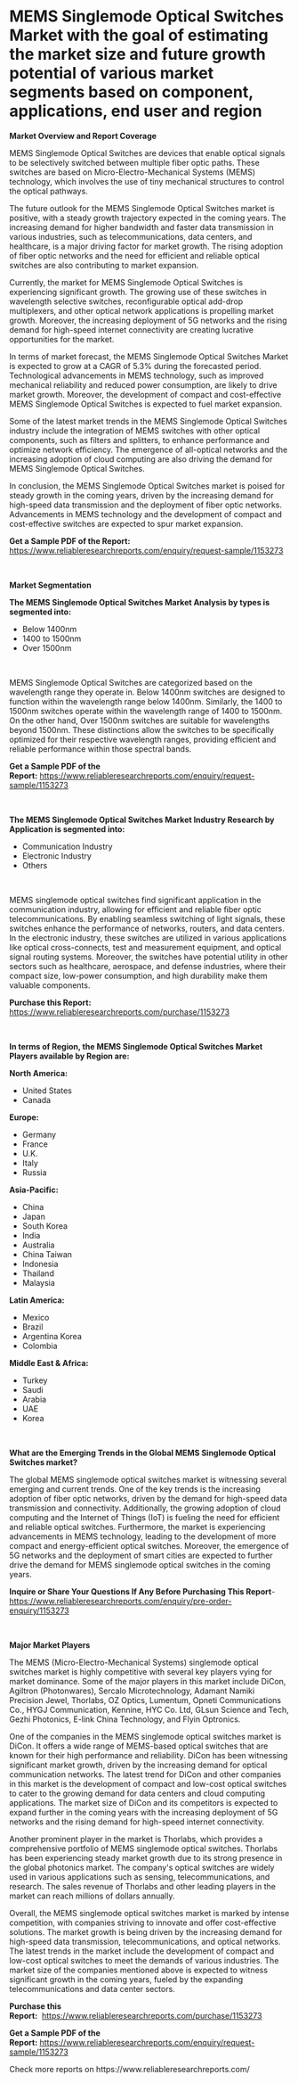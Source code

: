 <p><h1>MEMS Singlemode Optical Switches Market with the goal of estimating the market size and future growth potential of various market segments based on component, applications, end user and region</h1></p><p><strong>Market Overview and Report Coverage</strong></p>
<p><p>MEMS Singlemode Optical Switches are devices that enable optical signals to be selectively switched between multiple fiber optic paths. These switches are based on Micro-Electro-Mechanical Systems (MEMS) technology, which involves the use of tiny mechanical structures to control the optical pathways.</p><p>The future outlook for the MEMS Singlemode Optical Switches market is positive, with a steady growth trajectory expected in the coming years. The increasing demand for higher bandwidth and faster data transmission in various industries, such as telecommunications, data centers, and healthcare, is a major driving factor for market growth. The rising adoption of fiber optic networks and the need for efficient and reliable optical switches are also contributing to market expansion.</p><p>Currently, the market for MEMS Singlemode Optical Switches is experiencing significant growth. The growing use of these switches in wavelength selective switches, reconfigurable optical add-drop multiplexers, and other optical network applications is propelling market growth. Moreover, the increasing deployment of 5G networks and the rising demand for high-speed internet connectivity are creating lucrative opportunities for the market.</p><p>In terms of market forecast, the MEMS Singlemode Optical Switches Market is expected to grow at a CAGR of 5.3% during the forecasted period. Technological advancements in MEMS technology, such as improved mechanical reliability and reduced power consumption, are likely to drive market growth. Moreover, the development of compact and cost-effective MEMS Singlemode Optical Switches is expected to fuel market expansion.</p><p>Some of the latest market trends in the MEMS Singlemode Optical Switches industry include the integration of MEMS switches with other optical components, such as filters and splitters, to enhance performance and optimize network efficiency. The emergence of all-optical networks and the increasing adoption of cloud computing are also driving the demand for MEMS Singlemode Optical Switches.</p><p>In conclusion, the MEMS Singlemode Optical Switches market is poised for steady growth in the coming years, driven by the increasing demand for high-speed data transmission and the deployment of fiber optic networks. Advancements in MEMS technology and the development of compact and cost-effective switches are expected to spur market expansion.</p></p>
<p><strong>Get a Sample PDF of the Report:</strong> <a href="https://www.reliableresearchreports.com/enquiry/request-sample/1153273">https://www.reliableresearchreports.com/enquiry/request-sample/1153273</a></p>
<p>&nbsp;</p>
<p><strong>Market Segmentation</strong></p>
<p><strong>The MEMS Singlemode Optical Switches Market Analysis by types is segmented into:</strong></p>
<p><ul><li>Below 1400nm</li><li>1400 to 1500nm</li><li>Over 1500nm</li></ul></p>
<p>&nbsp;</p>
<p><p>MEMS Singlemode Optical Switches are categorized based on the wavelength range they operate in. Below 1400nm switches are designed to function within the wavelength range below 1400nm. Similarly, the 1400 to 1500nm switches operate within the wavelength range of 1400 to 1500nm. On the other hand, Over 1500nm switches are suitable for wavelengths beyond 1500nm. These distinctions allow the switches to be specifically optimized for their respective wavelength ranges, providing efficient and reliable performance within those spectral bands.</p></p>
<p><strong>Get a Sample PDF of the Report:</strong>&nbsp;<a href="https://www.reliableresearchreports.com/enquiry/request-sample/1153273">https://www.reliableresearchreports.com/enquiry/request-sample/1153273</a></p>
<p>&nbsp;</p>
<p><strong>The MEMS Singlemode Optical Switches Market Industry Research by Application is segmented into:</strong></p>
<p><ul><li>Communication Industry</li><li>Electronic Industry</li><li>Others</li></ul></p>
<p>&nbsp;</p>
<p><p>MEMS singlemode optical switches find significant application in the communication industry, allowing for efficient and reliable fiber optic telecommunications. By enabling seamless switching of light signals, these switches enhance the performance of networks, routers, and data centers. In the electronic industry, these switches are utilized in various applications like optical cross-connects, test and measurement equipment, and optical signal routing systems. Moreover, the switches have potential utility in other sectors such as healthcare, aerospace, and defense industries, where their compact size, low-power consumption, and high durability make them valuable components.</p></p>
<p><strong>Purchase this Report:</strong>&nbsp; <a href="https://www.reliableresearchreports.com/purchase/1153273">https://www.reliableresearchreports.com/purchase/1153273</a></p>
<p>&nbsp;</p>
<p><strong>In terms of Region, the MEMS Singlemode Optical Switches Market Players available by Region are:</strong></p>
<p>
    <p> <strong> North America: </strong>
        <ul>
            <li>United States</li>
            <li>Canada</li>
        </ul>
        </p> 
    <p> <strong> Europe: </strong>
        <ul>
            <li>Germany</li>
            <li>France</li>
            <li>U.K.</li>
            <li>Italy</li>
            <li>Russia</li>
        </ul>
        </p> 
    <p> <strong> Asia-Pacific: </strong>
        <ul>
            <li>China</li>
            <li>Japan</li>
            <li>South Korea</li>
            <li>India</li>
            <li>Australia</li>
            <li>China Taiwan</li>
            <li>Indonesia</li>
            <li>Thailand</li>
            <li>Malaysia</li>
        </ul>
        </p> 
    <p> <strong> Latin America: </strong>
        <ul>
            <li>Mexico</li>
            <li>Brazil</li>
            <li>Argentina Korea</li>
            <li>Colombia</li>
        </ul>
        </p> 
    <p> <strong> Middle East & Africa: </strong>
        <ul>
            <li>Turkey</li>
            <li>Saudi</li>
            <li>Arabia</li>
            <li>UAE</li>
            <li>Korea</li>
        </ul>
    </p>
    </p>
<p>&nbsp;</p>
<p><strong>What are the Emerging Trends in the Global MEMS Singlemode Optical Switches market?</strong></p>
<p><p>The global MEMS singlemode optical switches market is witnessing several emerging and current trends. One of the key trends is the increasing adoption of fiber optic networks, driven by the demand for high-speed data transmission and connectivity. Additionally, the growing adoption of cloud computing and the Internet of Things (IoT) is fueling the need for efficient and reliable optical switches. Furthermore, the market is experiencing advancements in MEMS technology, leading to the development of more compact and energy-efficient optical switches. Moreover, the emergence of 5G networks and the deployment of smart cities are expected to further drive the demand for MEMS singlemode optical switches in the coming years.</p></p>
<p><strong>Inquire or Share Your Questions If Any Before Purchasing This Report</strong>- <a href="https://www.reliableresearchreports.com/enquiry/pre-order-enquiry/1153273">https://www.reliableresearchreports.com/enquiry/pre-order-enquiry/1153273</a></p>
<p>&nbsp;</p>
<p><strong>Major Market Players</strong></p>
<p><p>The MEMS (Micro-Electro-Mechanical Systems) singlemode optical switches market is highly competitive with several key players vying for market dominance. Some of the major players in this market include DiCon, Agiltron (Photonwares), Sercalo Microtechnology, Adamant Namiki Precision Jewel, Thorlabs, OZ Optics, Lumentum, Opneti Communications Co., HYGJ Communication, Kennine, HYC Co. Ltd, GLsun Science and Tech, Gezhi Photonics, E-link China Technology, and Flyin Optronics.</p><p>One of the companies in the MEMS singlemode optical switches market is DiCon. It offers a wide range of MEMS-based optical switches that are known for their high performance and reliability. DiCon has been witnessing significant market growth, driven by the increasing demand for optical communication networks. The latest trend for DiCon and other companies in this market is the development of compact and low-cost optical switches to cater to the growing demand for data centers and cloud computing applications. The market size of DiCon and its competitors is expected to expand further in the coming years with the increasing deployment of 5G networks and the rising demand for high-speed internet connectivity.</p><p>Another prominent player in the market is Thorlabs, which provides a comprehensive portfolio of MEMS singlemode optical switches. Thorlabs has been experiencing steady market growth due to its strong presence in the global photonics market. The company's optical switches are widely used in various applications such as sensing, telecommunications, and research. The sales revenue of Thorlabs and other leading players in the market can reach millions of dollars annually.</p><p>Overall, the MEMS singlemode optical switches market is marked by intense competition, with companies striving to innovate and offer cost-effective solutions. The market growth is being driven by the increasing demand for high-speed data transmission, telecommunications, and optical networks. The latest trends in the market include the development of compact and low-cost optical switches to meet the demands of various industries. The market size of the companies mentioned above is expected to witness significant growth in the coming years, fueled by the expanding telecommunications and data center sectors.</p></p>
<p><strong>Purchase this Report:</strong>&nbsp;&nbsp;<a href="https://www.reliableresearchreports.com/purchase/1153273">https://www.reliableresearchreports.com/purchase/1153273</a></p>
<p></p>
<p><strong>Get a Sample PDF of the Report:</strong>&nbsp;<a href="https://www.reliableresearchreports.com/enquiry/request-sample/1153273">https://www.reliableresearchreports.com/enquiry/request-sample/1153273</a></p>
<p>Check more reports on https://www.reliableresearchreports.com/</p>